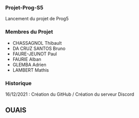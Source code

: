 ### Projet-Prog-S5

Lancement du projet de Prog5

### Membres du Projet

- CHASSAGNOL Thibault
- DA CRUZ SANTOS Bruno
- FAURE-JEUNOT Paul
- FAURIE Alban
- GLEMBA Adrien
- LAMBERT Mathis

### Historique

16/12/2021 : Création du GitHub / Création du serveur Discord

## OUAIS
